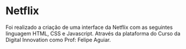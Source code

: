 # Netflix
Foi realizado a criação de uma interface da Netflix com as seguintes linguagem HTML, CSS e Javascript. Através da plataforma do Curso da Digital Innovation como Prof: Felipe Aguiar.
